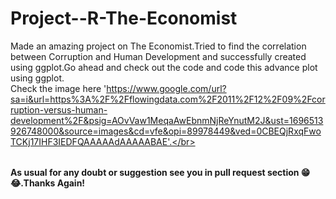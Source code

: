 # Project--R-The-Economist

<table>

Made an amazing project on The Economist.Tried to find the correlation between Corruption and Human Development and successfully created using ggplot.Go ahead and check out the code and code this advance plot using ggplot.</br>
Check the image here 'https://www.google.com/url?sa=i&url=https%3A%2F%2Fflowingdata.com%2F2011%2F12%2F09%2Fcorruption-versus-human-development%2F&psig=AOvVaw1MeqaAwEbnmNjReYnutM2J&ust=1696513926748000&source=images&cd=vfe&opi=89978449&ved=0CBEQjRxqFwoTCKj17IHF3IEDFQAAAAAdAAAAABAE'.</br>

</table>

**As usual for any doubt or suggestion see you in pull request section 😁😂.Thanks Again!**
